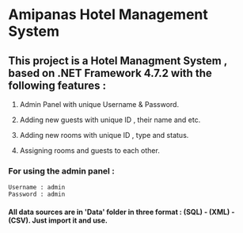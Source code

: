 
# Amipanas Hotel Management System
	
## This project is a Hotel Managment System , based on .NET Framework 4.7.2 with the following features :

1. Admin Panel with unique Username & Password.

2. Adding new guests with unique ID , their name and etc.

3. Adding new rooms with unique ID , type and status.

4. Assigning rooms and guests to each other.

### For using the admin panel : 

```
Username : admin    
Password : admin    
```

#### All data sources are in 'Data' folder in three format : (SQL) - (XML) - (CSV). Just import it and use.